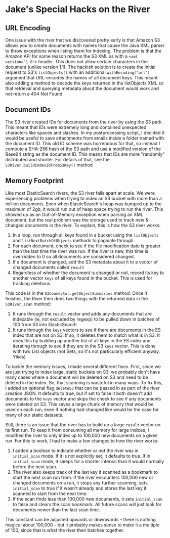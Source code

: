 # Jake's Special Hacks on the River

## URL Encoding

One issue with the river that we discovered pretty early is that Amazon S3 allows you to create documents with names that cause the Java XML parser to throw exceptions when listing them for indexing. The problem is that the Amazon API for some reason returns the S3 XML as with a `<xml version="1.0">` header. This does not allow certain characters in the document (unlike version 1.1). The hackish solution is to create the initial request to S3's `listObjects()` with an additional `withEncoding("url")` argument that URL-encodes the names of all document keys. This meant also adding a method to decode the keys returned in the listObjects XML so that retrieval and querying metadata about the document would work and not return a 404 Not Found

## Document IDs

The S3 river created IDs for documents from the river by using the S3 path. This meant that IDs were extremely long and contained unexpected characters like spaces and slashes. In my postprocessing script, I decided it would be useful to save attachments from emails inside a folder named with the document ID. This old ID scheme was horrendous for that, so instead I compute a SHA-256 hash of the S3 path and use a modified version of the Base64 string as the document ID. This means that IDs are more "randomly" distributed and shorter. For details of that, see the `S3River.buildIndexIdFromS3Key()` method

## Memory Footprint

Like most ElasticSearch rivers, the S3 river falls apart at scale. We were experiencing problems when trying to index an S3 bucket with more than a million documents. Even when ElasticSearch's heap was bumped up to the maximum of 2gb, it would run out of heap space trying to run the river. This showed up as an Out-of-Memory exception when parsing an XML document, but the real problem was the storage used to track new & changed documents in the river. To explain, this is how the S3 river works:

1. In a loop, run through all keys found in a bucket using the `listObjects` and `listNextBatchOfObjects` methods to paginate through.
2. For each document, check to see if the file modification date is greater than the last time the river was run. If the river is new, this time is overridden to 0 so all documents are considered changed.
3. If a document is changed, add the S3 metadata about it to a vector of changed documents called `result`
4. Regardless of whether the document is changed or not, record its key to another vector `keys` of all keys found in the bucket. This is used for tracking deletions.

This code is in the `S3Connector.getObjectSummaries` method. Once it finishes, the River then does two things with the returned data in the `S3River.scan` method:

1. It runs through the `result` vector and adds any documents that are indexable (ie, not excluded by regexp) to be pulled down in batches of 100 from S3 into ElasticSearch
2. It runs through the `keys` vectors to see if there are documents in the ES index that are not on S3. If so, it deletes them to match what is in S3. It does this by building up another list of all keys in the ES index and iterating through to see if they are in the S3 `keys` vector. This is done with two List objects (not Sets, so it's not particularly efficient anyway. Yikes)

To tackle the memory issues, I made several different fixes. First, since we are just trying to index large, static buckets on S3, we probably don't have many cases where a document will be deleted on S3 and need to be deleted in the index. So, that scanning is wasteful in many ways. To fix this, I added an optional flag `deleteS3` that can be passed in as part of the river creation JSON. It defaults to true, but if set to false it both doesn't add documents to the `keys` vector and skips the check to see if any documents were deleted on S3. This saves a large chunk of memory that would be used on each run, even if nothing had changed like would be the case for many of our static datasets.

Still, there is an issue that the river has to build up a large `result` vector on its first run. To keep it from consuming all memory for large indices, I modified the river to only index up to 100,000 new documents on a given run. For this to work, I had to make a few changes to how the river works:

1. I added a boolean to indicate whether or not the river was in `initial_scan` mode. If it is not explicitly set, it defaults to true. If in `initial_scan` mode, it sleeps for a shorter interval than it would normally before the next scan.
2. The river also keeps track of the last key it scanned as a bookmark to start the next scan run from. If the river encounters 100,000 new or changed documents on a run, it stops any further scanning, sets `initial_scan` to true if it wasn't already and stores the last key it scanned to start from the next time.
3. If the scan finds less than 100,000 new documents, it sets `initial_scan` to false and clears the scan bookmark. All future scans will just look for documents newer than the last scan time.

This constant can be adjusted upwards or downwards – there is nothing magical about 100,000 – but it probably makes sense to make it a multiple of 100, since that is what the river then batches together.